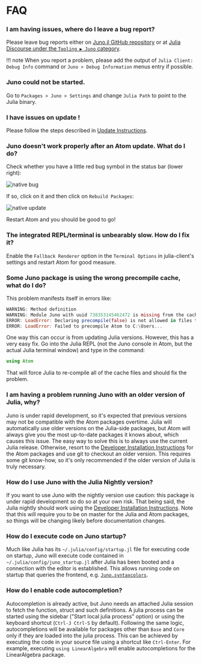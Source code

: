 # FAQ

### I am having issues, where do I leave a bug report?

Please leave bug reports either
on [Juno.jl GitHub repository](https://github.com/JunoLab/Juno.jl/issues) or
at [Julia Discourse under the `Tooling ▶ Juno` category](https://discourse.julialang.org/c/tools/juno/l/latest).

!!! note
    When you report a problem, please add the output of `Julia Client: Debug Info` command or `Juno > Debug Information` menus entry if possible.

### Juno could not be started.

Go to `Packages > Juno > Settings` and change `Julia Path` to point to the Julia binary.

### I have issues on update !

Please follow the steps described in [Update Instructions](@ref).

### Juno doesn't work properly after an Atom update. What do I do?

Check whether you have a little red bug symbol in the status bar (lower right):

![native bug](../assets/native_bug.png)

If so, click on it and then click on `Rebuild Packages`:

![native update](../assets/native_update.png)

Restart Atom and you should be good to go!

### The integrated REPL/terminal is unbearably slow. How do I fix it?

Enable the `Fallback Renderer` option in the `Terminal Options` in julia-client's settings
and restart Atom for good measure.

### Some Juno package is using the wrong precompile cache, what do I do?

This problem manifests itself in errors like:

```julia
WARNING: Method definition
WARNING: Module Juno with uuid 738353145462472 is missing from the cache.
ERROR: LoadError: Declaring precompile(false) is not allowed in files that are being precompiled.
ERROR: LoadError: Failed to precompile Atom to C:\Users...
```

One way this can occur is from updating Julia versions. However, this has a very
easy fix. Go into the Julia REPL (not the Juno console in Atom, but the actual
Julia terminal window) and type in the command:

```julia
using Atom
```

That will force Julia to re-compile all of the cache files and should fix the problem.

### I am having a problem running Juno with an older version of Julia, why?

Juno is under rapid development, so it's expected that previous versions may not
be compatible with the Atom packages overtime. Julia will automatically use older
versions on the Julia-side packages, but Atom will always give you the most up-to-date
packages it knows about, which causes this issue. The easy way to solve this is
to always use the current Julia release. Otherwise, resort to the [Developer Installation Instructions](@ref)
for the Atom packages and use git to checkout an older version. This requires some
git know-how, so it's only recommended if the older version of Julia is truly necessary.

### How do I use Juno with the Julia Nightly version?

If you want to use Juno with the nightly version use caution: this package is under
rapid development so do so at your own risk. That being said, the Julia nightly
should work using the [Developer Installation Instructions](@ref). Note that this will require you to
be on master for the Julia and Atom packages, so things will be changing likely
before documentation changes.

### How do I execute code on Juno startup?

Much like Julia has its `~/.julia/config/startup.jl` file for executing code on startup, Juno will execute code contained in `~/.julia/config/juno_startup.jl` after Julia has been booted and a connection with the editor is established. This allows running code on startup that queries the frontend, e.g. [`Juno.syntaxcolors`](@ref).

### How do I enable code autocompletion?

Autocompletion is already active, but Juno needs an attached Julia session to
fetch the function, struct and such definitions. A julia process can be started
using the sidebar ("Start local julia process" option) or using the keyboard
shortcut (`Ctrl-J Ctrl-S` by default). Following the same logic, autocompletions
will be available for packages other than `Base` and `Core` only if they are
loaded into the julia process. This can be achieved by executing the code in
your source file using a shortcut like `Ctrl-Enter`. For example, executing
`using LinearAlgebra` will enable autocompletions for the LinearAlgebra package.
